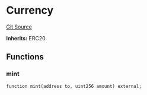 # Currency
[Git Source](https://github.com/Crossbell-Box/Crossbell-Contracts/blob/3060ff9b47459c3bc54ac39115cb04b01451f340/contracts/mocks/Currency.sol)

**Inherits:**
ERC20


## Functions
### mint


```solidity
function mint(address to, uint256 amount) external;
```

